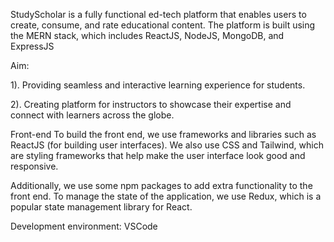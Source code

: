 StudyScholar is a fully functional ed-tech platform that enables users to create, 
consume, and rate educational content. The platform is built using the MERN 
stack, which includes ReactJS, NodeJS, MongoDB, and ExpressJS

Aim: 

1). Providing seamless and interactive learning experience for students.

2). Creating platform for instructors to showcase their expertise and connect with 
learners across the globe.

Front-end
To build the front end, we use frameworks and libraries such as ReactJS (for 
building user interfaces). We also use CSS and Tailwind, which are styling 
frameworks that help make the user interface look good and responsive. 

Additionally, we use some npm packages to add extra functionality to the front 
end. To manage the state of the application, we use Redux, which is a popular state 
management library for React.


Development environment: VSCode
